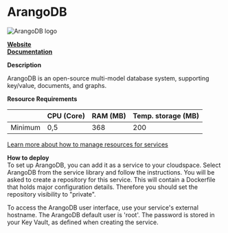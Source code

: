 ﻿# ArangoDB

![ArangoDB logo](https://api.mogenius.com/file/id/b52060f3-1b78-473d-9675-c96f320ceff7)

**[Website](https://arangodb.com/)**  
**[Documentation](https://www.arangodb.com/documentation/)**  

**Description**

ArangoDB is an open-source multi-model database system, supporting key/value, documents, and graphs.

**Resource Requirements**

||CPU (Core)|RAM (MB)  |Temp. storage (MB)|
|--|--|--|--|
| Minimum | 0,5 | 368 | 200 |

[Learn more about how to manage resources for services](./../../cloud-management/resource-management.md)

**How to deploy**  
To set up ArangoDB, you can add it as a service to your cloudspace. Select ArangoDB from the service library and follow the instructions. You will be asked to create a repository for this service. This will contain a Dockerfile that holds major configuration details. Therefore you should set the repository visibility to "private".  

To access the ArangoDB user interface, use your service's external hostname. 
The ArangoDB default user is 'root'. The password is stored in your Key Vault, as defined when creating the service.


